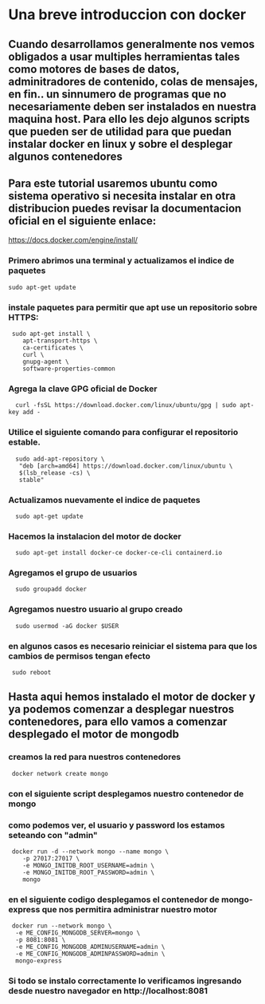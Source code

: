 # Una breve introduccion con docker
## Cuando desarrollamos generalmente nos vemos obligados a usar multiples herramientas tales como motores de bases de datos, adminitradores de contenido, colas de mensajes, en fin.. un sinnumero de programas que no necesariamente deben ser instalados en nuestra maquina host. Para ello les dejo algunos scripts que pueden ser de utilidad para que puedan instalar docker en linux y sobre el desplegar algunos contenedores

## Para este tutorial usaremos ubuntu como sistema operativo si necesita instalar en otra distribucion puedes revisar la documentacion oficial en el siguiente enlace:
https://docs.docker.com/engine/install/

### Primero abrimos una terminal y actualizamos el indice de paquetes
```
sudo apt-get update
```
### instale paquetes para permitir que apt use un repositorio sobre HTTPS:
```
 sudo apt-get install \
    apt-transport-https \
    ca-certificates \
    curl \
    gnupg-agent \
    software-properties-common
```
### Agrega la clave GPG oficial de Docker
```
  curl -fsSL https://download.docker.com/linux/ubuntu/gpg | sudo apt-key add - 
 ```
### Utilice el siguiente comando para configurar el repositorio estable.
```
  sudo add-apt-repository \
   "deb [arch=amd64] https://download.docker.com/linux/ubuntu \
   $(lsb_release -cs) \
   stable"
```
### Actualizamos nuevamente el indice de paquetes
```
  sudo apt-get update
```
### Hacemos la instalacion del motor de docker
```
  sudo apt-get install docker-ce docker-ce-cli containerd.io
```
### Agregamos el grupo de usuarios 
```
  sudo groupadd docker
```
### Agregamos nuestro usuario al grupo creado
```
  sudo usermod -aG docker $USER
 ```
### en algunos casos es necesario reiniciar el sistema para que los cambios de permisos tengan efecto
 ```
  sudo reboot
 ```
## Hasta aqui hemos instalado el motor de docker y ya podemos comenzar a desplegar nuestros contenedores, para ello vamos a comenzar desplegado el motor de mongodb
### creamos la red para nuestros contenedores
```
 docker network create mongo
```
### con el siguiente script desplegamos nuestro contenedor de mongo
### como podemos ver, el usuario y password los estamos seteando con "admin"
```
 docker run -d --network mongo --name mongo \
    -p 27017:27017 \
    -e MONGO_INITDB_ROOT_USERNAME=admin \
    -e MONGO_INITDB_ROOT_PASSWORD=admin \
    mongo
```

### en el siguiente codigo desplegamos el contenedor de mongo-express que nos permitira administrar nuestro motor
```
 docker run --network mongo \
  -e ME_CONFIG_MONGODB_SERVER=mongo \
  -p 8081:8081 \
  -e ME_CONFIG_MONGODB_ADMINUSERNAME=admin \
  -e ME_CONFIG_MONGODB_ADMINPASSWORD=admin \
  mongo-express
```
### Si todo se instalo correctamente lo verificamos ingresando desde nuestro navegador en http://localhost:8081

